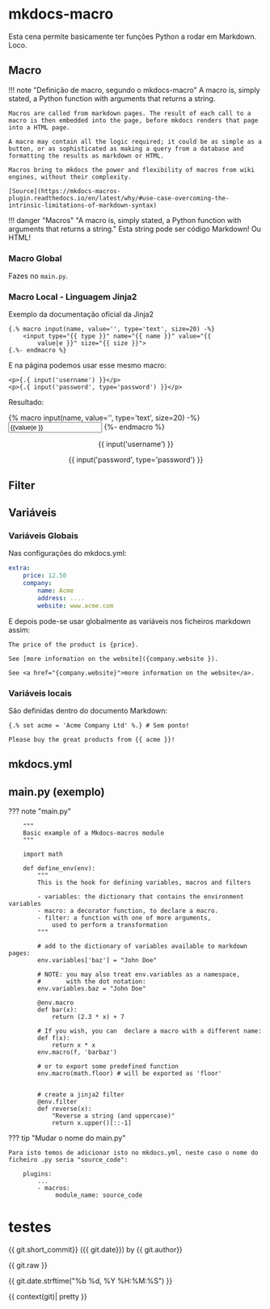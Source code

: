 # mkdocs-macro

Esta cena permite basicamente ter funções Python a rodar em Markdown. Loco.

## Macro

!!! note "Definição de macro, segundo o mkdocs-macro"
    A macro is, simply stated, a Python function with arguments that returns a string.

    Macros are called from markdown pages. The result of each call to a macro is then embedded into the page, before mkdocs renders that page into a HTML page.

    A macro may contain all the logic required; it could be as simple as a button, or as sophisticated as making a query from a database and formatting the results as markdown or HTML.

    Macros bring to mkdocs the power and flexibility of macros from wiki engines, without their complexity.

    [Source](https://mkdocs-macros-plugin.readthedocs.io/en/latest/why/#use-case-overcoming-the-intrinsic-limitations-of-markdown-syntax)

!!! danger "Macros"
    "A macro is, simply stated, a Python function with arguments that returns a string."
    Esta string pode ser código Markdown! Ou HTML!

### Macro Global 
Fazes no `main.py`.

### Macro Local - Linguagem Jinja2 

Exemplo da documentação oficial da Jinja2

    {.% macro input(name, value='', type='text', size=20) -%}
        <input type="{{ type }}" name="{{ name }}" value="{{
            value|e }}" size="{{ size }}">
    {.%- endmacro %}

E na página podemos usar esse mesmo macro:

    <p>{.{ input('username') }}</p>
    <p>{.{ input('password', type='password') }}</p>

Resultado: 

{% macro input(name, value='', type='text', size=20) -%}
    <input type="{{ type }}" name="{{ name }}" value="{{
        value|e }}" size="{{ size }}">
{%- endmacro %}

<center>
<p>{{ input('username') }}</p>
<p>{{ input('password', type='password') }}</p>
</center>

## Filter

## Variáveis 

### Variáveis Globais
Nas configurações do mkdocs.yml:


```yaml
extra:
    price: 12.50
    company:
        name: Acme
        address: ....
        website: www.acme.com
```

E depois pode-se usar globalmente as variáveis nos ficheiros markdown assim: 



    The price of the product is {price}.

    See [more information on the website]({company.website }).

    See <a href="{company.website}">more information on the website</a>.

### Variáveis locais

São definidas dentro do documento Markdown:


    {.% set acme = 'Acme Company Ltd' %.} # Sem ponto!

    Please buy the great products from {{ acme }}!


## mkdocs.yml



## main.py (exemplo)

??? note "main.py"

        """
        Basic example of a Mkdocs-macros module
        """

        import math

        def define_env(env):
            """
            This is the hook for defining variables, macros and filters

            - variables: the dictionary that contains the environment variables
            - macro: a decorator function, to declare a macro.
            - filter: a function with one of more arguments,
                used to perform a transformation
            """

            # add to the dictionary of variables available to markdown pages:
            env.variables['baz'] = "John Doe"

            # NOTE: you may also treat env.variables as a namespace,
            #       with the dot notation:
            env.variables.baz = "John Doe"

            @env.macro
            def bar(x):
                return (2.3 * x) + 7

            # If you wish, you can  declare a macro with a different name:
            def f(x):
                return x * x
            env.macro(f, 'barbaz')

            # or to export some predefined function
            env.macro(math.floor) # will be exported as 'floor'


            # create a jinja2 filter
            @env.filter
            def reverse(x):
                "Reverse a string (and uppercase)"
                return x.upper()[::-1]

??? tip "Mudar o nome do main.py"

    Para isto temos de adicionar isto no mkdocs.yml, neste caso o nome do ficheiro .py seria "source_code":

        plugins:
            ...
            - macros:
                 module_name: source_code




# testes


{{ git.short_commit}} ({{ git.date}}) by {{ git.author}}

{{ git.raw }}

{{ git.date.strftime("%b %d, %Y %H:%M:%S") }}

{{ context(git)| pretty }}